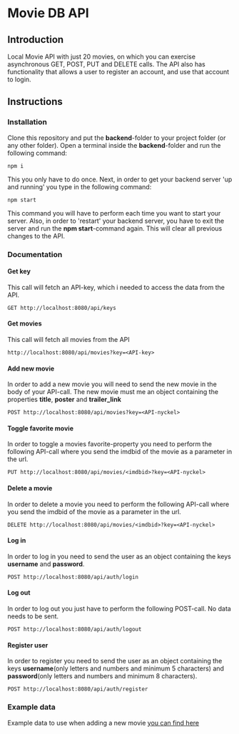 # Movie DB API

## Introduction
Local Movie API with just 20 movies, on which you can exercise asynchronous GET, POST, PUT and DELETE calls. The API also has functionality that allows a user to register an account, and use that account to login.

## Instructions

### Installation
Clone this repository and put the **backend**-folder to your project folder (or any other folder). Open a terminal inside the **backend**-folder and run the following command:
```
npm i
```
This you only have to do once. Next, in order to get your backend server 'up and running' you type in the following command:
```
npm start
```
This command you will have to perform each time you want to start your server. Also, in order to 'restart' your backend server, you have to exit the server and run the **npm start**-command again. This will clear all previous changes to the API.

### Documentation

#### Get key
This call will fetch an API-key, which i needed to access the data from the API.
```
GET http://localhost:8080/api/keys
```

#### Get movies
This call will fetch all movies from the API
```
http://localhost:8080/api/movies?key=<API-key>
```

#### Add new movie
In order to add a new movie you will need to send the new movie in the body of your API-call. The new movie must me an object containing the properties **title**, **poster** and **trailer_link**
```
POST http://localhost:8080/api/movies?key=<API-nyckel>
```


#### Toggle favorite movie
In order to toggle a movies favorite-property you need to perform the following API-call where you send the imdbid of the movie as a parameter in the url.
```
PUT http://localhost:8080/api/movies/<imdbid>?key=<API-nyckel>
```

#### Delete a movie
In order to delete a movie you need to perform the following API-call where you send the imdbid of the movie as a parameter in the url.
```
DELETE http://localhost:8080/api/movies/<imdbid>?key=<API-nyckel>
```

#### Log in
In order to log in you need to send the user as an object containing the keys **username** and **password**.
```
POST http://localhost:8080/api/auth/login
```

#### Log out
In order to log out you just have to perform the following POST-call. No data needs to be sent.
```
POST http://localhost:8080/api/auth/logout
```

#### Register user
In order to register you need to send the user as an object containing the keys **username**(only letters and numbers and minimum 5 characters) and **password**(only letters and numbers and minimum 8 characters).
```
POST http://localhost:8080/api/auth/register
```

### Example data
Example data to use when adding a new movie [you can find here](https://santosnr6.github.io/Data/movies.json)
